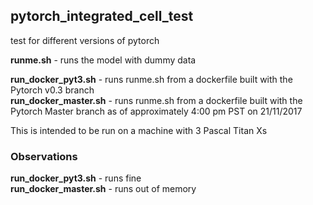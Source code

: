 ## pytorch_integrated_cell_test

test for different versions of pytorch  

**runme.sh** - runs the model with dummy data  

**run_docker_pyt3.sh** - runs runme.sh from a dockerfile built with the Pytorch v0.3 branch  
**run_docker_master.sh** - runs runme.sh from a dockerfile built with the Pytorch Master branch as of approximately 4:00 pm PST on 21/11/2017 

This is intended to be run on a machine with 3 Pascal Titan Xs

### Observations
**run_docker_pyt3.sh** - runs fine  
**run_docker_master.sh** - runs out of memory  
